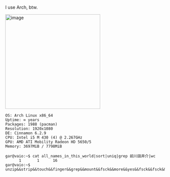 I use Arch, btw.

<img width="300" alt="image" src="https://github.com/user-attachments/assets/81d498fa-d8a4-4bcf-8761-43072684083f">

```
OS: Arch Linux x86_64 
Uptime: ∞ years 
Packages: 1988 (pacman) 
Resolution: 1920x1080
DE: Cinnamon 6.2.9
CPU: Intel i5 M 430 (4) @ 2.267GHz 
GPU: AMD ATI Mobility Radeon HD 5650/5 
Memory: 3697MiB / 7798MiB

gar@vaio:~$ cat all_names_in_this_world|sort|uniq|grep 前川田井介|wc
      1       1      16
gar@vaio:~$ unzip&&strip&&touch&&finger&&grep&&mount&&fsck&&more&&yes&&fsck&&fsck&&top&&fsck&&umount&&sleep

```

